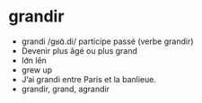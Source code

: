 
# grandir
- grandi	/ɡʁɑ̃.di/	participe passé (verbe grandir)	
- Devenir plus âgé ou plus grand	
- lớn lên	
- grew up	
- J’ai grandi entre Paris et la banlieue.	
- grandir, grand, agrandir